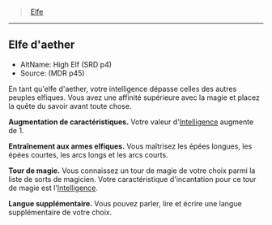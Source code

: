 ﻿---
!SubRaceItem
ParentRaceId: hd_elf.md
FullName: Elfe - Elfe d'aether
IntelligenceBonus: 1
Id: elf_hd.md#elfe-daether
ParentLink: elf_hd.md#elfe
Name: Elfe d'aether
ParentName: Elfe
NameLevel: 2
AltName: High Elf (SRD p4)
Source: (MDR p45)
Attributes:
  AbilityScoreIncrease: Votre valeur d'[Intelligence](hd_abilities_intelligence.md) augmente de 1.
---
> [Elfe](hd_elf.md)

---

## Elfe d'aether

- AltName: High Elf (SRD p4)
- Source: (MDR p45)

En tant qu'elfe d'aether, votre intelligence dépasse celles des autres peuples elfiques. Vous avez une affinité supérieure avec la magie et placez la quête du savoir avant toute chose.

**Augmentation de caractéristiques.** Votre valeur d'[Intelligence](hd_abilities_intelligence.md) augmente de 1.

**Entraînement aux armes elfiques.** Vous maîtrisez les épées longues, les épées courtes, les arcs longs et les arcs courts.

**Tour de magie.** Vous connaissez un tour de magie de votre choix parmi la liste de sorts de magicien. Votre caractéristique d'incantation pour ce tour de magie est l'[Intelligence](hd_abilities_intelligence.md).

**Langue supplémentaire.** Vous pouvez parler, lire et écrire une langue supplémentaire de votre choix.

